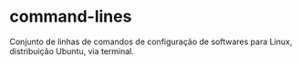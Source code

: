 # command-lines
Conjunto de linhas de comandos de configuração de softwares para Linux, distribuição Ubuntu, via terminal.
